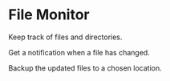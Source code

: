 # File Monitor

Keep track of files and directories. 

Get a notification when a file has changed.

Backup the updated files to a chosen location.
